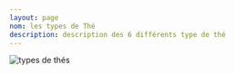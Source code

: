 ```yaml
---
layout: page
nom: les types de Thé
description: description des 6 différents type de thé
---
```


![types de thés](./media/types-de-thé.svg)